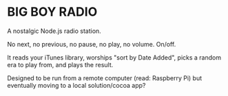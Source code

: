 BIG BOY RADIO
====

A nostalgic Node.js radio station.

No next, no previous, no pause, no play, no volume.  On/off.

It reads your iTunes library, worships "sort by Date Added", picks a random era to play from, and plays the result. 

Designed to be run from a remote computer (read: Raspberry Pi) but eventually moving to a local solution/cocoa app?